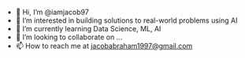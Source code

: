 - 👋 Hi, I’m @iamjacob97
- 👀 I’m interested in building solutions to real-world problems using AI 
- 🌱 I’m currently learning Data Science, ML, AI
- 💞️ I’m looking to collaborate on ...
- 📫 How to reach me at jacobabraham1997@gmail.com

<!---
iamjacob97/iamjacob97 is a ✨ special ✨ repository because its `README.md` (this file) appears on your GitHub profile.
You can click the Preview link to take a look at your changes.
--->
